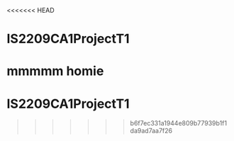 <<<<<<< HEAD
# IS2209CA1ProjectT1

mmmmm homie
=======
# IS2209CA1ProjectT1
>>>>>>> b6f7ec331a1944e809b77939b1f1da9ad7aa7f26
